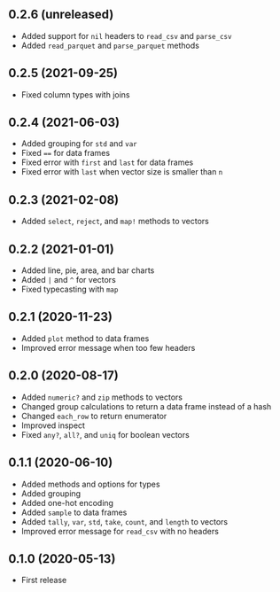 ## 0.2.6 (unreleased)

- Added support for `nil` headers to `read_csv` and `parse_csv`
- Added `read_parquet` and `parse_parquet` methods

## 0.2.5 (2021-09-25)

- Fixed column types with joins

## 0.2.4 (2021-06-03)

- Added grouping for `std` and `var`
- Fixed `==` for data frames
- Fixed error with `first` and `last` for data frames
- Fixed error with `last` when vector size is smaller than `n`

## 0.2.3 (2021-02-08)

- Added `select`, `reject`, and `map!` methods to vectors

## 0.2.2 (2021-01-01)

- Added line, pie, area, and bar charts
- Added `|` and `^` for vectors
- Fixed typecasting with `map`

## 0.2.1 (2020-11-23)

- Added `plot` method to data frames
- Improved error message when too few headers

## 0.2.0 (2020-08-17)

- Added `numeric?` and `zip` methods to vectors
- Changed group calculations to return a data frame instead of a hash
- Changed `each_row` to return enumerator
- Improved inspect
- Fixed `any?`, `all?`, and `uniq` for boolean vectors

## 0.1.1 (2020-06-10)

- Added methods and options for types
- Added grouping
- Added one-hot encoding
- Added `sample` to data frames
- Added `tally`, `var`, `std`, `take`, `count`, and `length` to vectors
- Improved error message for `read_csv` with no headers

## 0.1.0 (2020-05-13)

- First release
